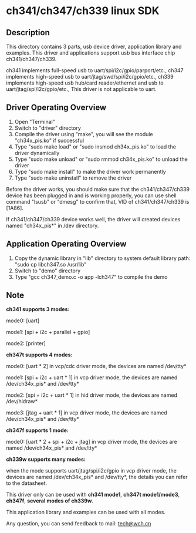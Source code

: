 # ch341/ch347/ch339 linux SDK

## Description

This directory contains 3 parts, usb device driver, application library and examples. This driver and applications support usb bus interface chip ch341/ch347/ch339.

ch341 implements full-speed usb to uart/spi/i2c/gpio/parport/etc., ch347 implements high-speed usb to uart/jtag/swd/spi/i2c/gpio/etc., ch339 implements high-speed usb hub/card reader/ethernet and usb to uart/jtag/spi/i2c/gpio/etc., This driver is not applicable to uart.

## Driver Operating Overview

1. Open "Terminal"
2. Switch to "driver" directory
3. Compile the driver using "make", you will see the module "ch34x_pis.ko" if successful
4. Type "sudo make load" or "sudo insmod ch34x_pis.ko" to load the driver dynamically
5. Type "sudo make unload" or "sudo rmmod ch34x_pis.ko" to unload the driver
6. Type "sudo make install" to make the driver work permanently
7. Type "sudo make uninstall" to remove the driver

Before the driver works, you should make sure that the ch341/ch347/ch339 device has been plugged in and is working properly, you can use shell command "lsusb" or "dmesg" to confirm that, VID of ch341/ch347/ch339 is [1A86].

If ch341/ch347/ch339 device works well, the driver will created devices named "ch34x_pis*" in /dev directory.

## Application Operating Overview

1. Copy the dynamic library in "lib" directory to system default library path: "sudo cp libch347.so /usr/lib"
2. Switch to "demo" directory
3. Type "gcc ch347_demo.c -o app -lch347" to compile the demo

## Note

**ch341 supports 3 modes:**

mode0: [uart]

mode1: [spi + i2c + parallel + gpio]

mode2: [printer]

**ch347t supports 4 modes:**

mode0: [uart * 2] in vcp/cdc driver mode, the devices are named /dev/tty*

mode1: [spi + i2c + uart * 1] in vcp driver mode, the devices are named /dev/ch34x_pis* and /dev/tty*

mode2: [spi + i2c + uart * 1] in hid driver mode, the devices are named /dev/hidraw*

mode3: [jtag + uart * 1] in vcp driver mode, the devices are named /dev/ch34x_pis* and /dev/tty*

**ch347f supports 1 mode:**

mode0: [uart * 2 + spi + i2c + jtag] in vcp driver mode, the devices are named /dev/ch34x_pis* and /dev/tty*

**ch339w supports many modes:**

when the mode supports uart/jtag/spi/i2c/gpio in vcp driver mode, the devices are named /dev/ch34x_pis* and /dev/tty*, the details you can refer to the datasheet.

This driver only can be used with **ch341 mode1**, **ch347t mode1/mode3**, **ch347f**, **several modes of ch339w**.

This application library and examples can be used with all modes.

Any question, you can send feedback to mail: tech@wch.cn
